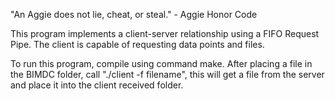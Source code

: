 "An Aggie does not lie, cheat, or steal." - Aggie Honor Code

This program implements a client-server relationship using a FIFO Request Pipe. The client is capable of requesting data points and files.

To run this program, compile using command make.
After placing a file in the BIMDC folder, call "./client -f filename", this will get a file from the server and place it into the client received folder.
